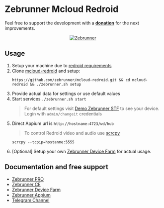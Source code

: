 # Zebrunner Mcloud Redroid

Feel free to support the development with a [**donation**](https://www.paypal.com/donate?hosted_button_id=JLQ4U468TWQPS) for the next improvements.

<p align="center">
  <a href="https://zebrunner.com/"><img alt="Zebrunner" src="https://github.com/zebrunner/zebrunner/raw/master/docs/img/zebrunner_intro.png"></a>
</p>

## Usage
1. Setup your machine due to [redroid requirements](https://github.com/remote-android/redroid-doc) 
2. Clone [mcloud-redroid](https://github.com/zebrunner/mcloud-redroid) and setup:
   ```
   https://github.com/zebrunner/mcloud-redroid.git && cd mcloud-redroid && ./zebrunner.sh setup
   ```
3. Provide actual data for settings or use default values
4. Start services `./zebrunner.sh start`
   > For default settings visit [Demo Zebrunner STF](https://demo.zebrunner.farm/stf) to see your device. Login with `admin/changeit` credentials
6. Direct Appium url is `http://hostname:4723/wd/hub`
   > To control Redroid video and audio use [scrcpy](https://github.com/Genymobile/scrcpy)
   ```
   scrcpy --tcpip=hostanme:5555
   ```
7. [Optional] Setup your own [Zebrunner Device Farm](https://github.com/zebrunner/mcloud) for actual usage. 

## Documentation and free support
* [Zebrunner PRO](https://zebrunner.com)
* [Zebrunner CE](https://zebrunner.github.io/community-edition)
* [Zebrunner Device Farm](https://github.com/zebrunner/mcloud)
* [Zebrunner Appium](https://github.com/zebrunner/appium)
* [Telegram Channel](https://t.me/zebrunner)
